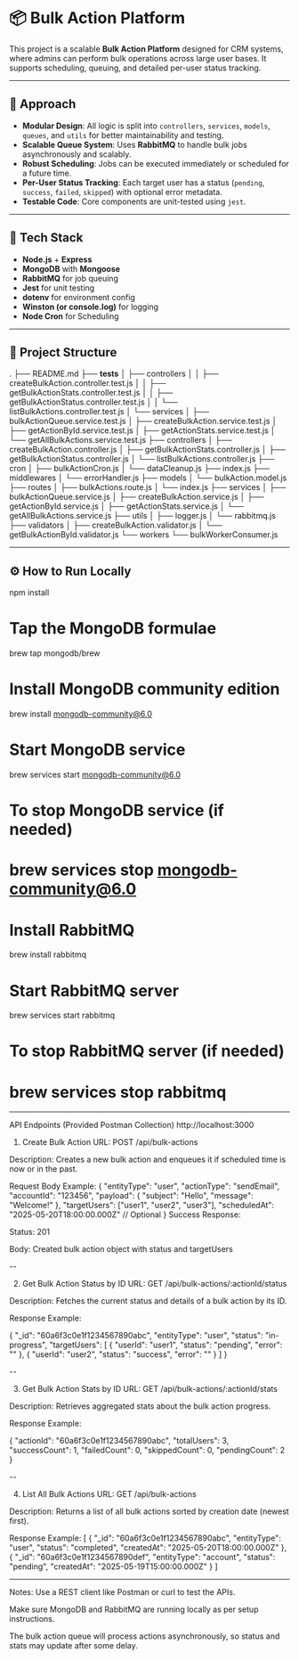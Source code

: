 # 📦 Bulk Action Platform

This project is a scalable **Bulk Action Platform** designed for CRM systems, where admins can perform bulk operations across large user bases. It supports scheduling, queuing, and detailed per-user status tracking.

------------------------------------------------------------------------

## 🧠 Approach

- **Modular Design**: All logic is split into `controllers`, `services`, `models`, `queues`, and `utils` for better maintainability and testing.
- **Scalable Queue System**: Uses **RabbitMQ** to handle bulk jobs asynchronously and scalably.
- **Robust Scheduling**: Jobs can be executed immediately or scheduled for a future time.
- **Per-User Status Tracking**: Each target user has a status (`pending`, `success`, `failed`, `skipped`) with optional error metadata.
- **Testable Code**: Core components are unit-tested using `jest`.

------------------------------------------------------------------------

## 🧰 Tech Stack

- **Node.js** + **Express**
- **MongoDB** with **Mongoose**
- **RabbitMQ** for job queuing
- **Jest** for unit testing
- **dotenv** for environment config
- **Winston (or console.log)** for logging
- **Node Cron** for Scheduling

------------------------------------------------------------------------

## 📁 Project Structure
.
├── README.md
├── __tests__
│   ├── controllers
│   │   ├── createBulkAction.controller.test.js
│   │   ├── getBulkActionStats.controller.test.js
│   │   ├── getBulkActionStatus.controller.test.js
│   │   └── listBulkActions.controller.test.js
│   └── services
│       ├── bulkActionQueue.service.test.js
│       ├── createBulkAction.service.test.js
│       ├── getActionById.service.test.js
│       ├── getActionStats.service.test.js
│       └── getAllBulkActions.service.test.js
├── controllers
│   ├── createBulkAction.controller.js
│   ├── getBulkActionStats.controller.js
│   ├── getBulkActionStatus.controller.js
│   └── listBulkActions.controller.js
├── cron
│   ├── bulkActionCron.js
│   └── dataCleanup.js
├── index.js
├── middlewares
│   └── errorHandler.js
├── models
│   └── bulkAction.model.js
├── routes
│   ├── bulkActions.route.js
│   └── index.js
├── services
│   ├── bulkActionQueue.service.js
│   ├── createBulkAction.service.js
│   ├── getActionById.service.js
│   ├── getActionStats.service.js
│   └── getAllBulkActions.service.js
├── utils
│   ├── logger.js
│   └── rabbitmq.js
├── validators
│   ├── createBulkAction.validator.js
│   └── getBulkActionById.validator.js
└── workers
    └── bulkWorkerConsumer.js


------------------------------------------------------------------------

## ⚙️ How to Run Locally

npm install

# Tap the MongoDB formulae
brew tap mongodb/brew

# Install MongoDB community edition
brew install mongodb-community@6.0

# Start MongoDB service
brew services start mongodb-community@6.0

# To stop MongoDB service (if needed)
# brew services stop mongodb-community@6.0

# Install RabbitMQ
brew install rabbitmq

# Start RabbitMQ server
brew services start rabbitmq

# To stop RabbitMQ server (if needed)
# brew services stop rabbitmq

------------------------------------------------------------------------

API Endpoints (Provided Postman Collection)
http://localhost:3000

1. Create Bulk Action
URL: POST /api/bulk-actions

Description: Creates a new bulk action and enqueues it if scheduled time is now or in the past.

Request Body Example:
{
  "entityType": "user",
  "actionType": "sendEmail",
  "accountId": "123456",
  "payload": { "subject": "Hello", "message": "Welcome!" },
  "targetUsers": ["user1", "user2", "user3"],
  "scheduledAt": "2025-05-20T18:00:00.000Z"  // Optional
}
Success Response:

Status: 201

Body: Created bulk action object with status and targetUsers


--

2. Get Bulk Action Status by ID
URL: GET /api/bulk-actions/:actionId/status

Description: Fetches the current status and details of a bulk action by its ID.

Response Example:

{
  "_id": "60a6f3c0e1f1234567890abc",
  "entityType": "user",
  "status": "in-progress",
  "targetUsers": [
    { "userId": "user1", "status": "pending", "error": "" },
    { "userId": "user2", "status": "success", "error": "" }
  ]
}

--

3. Get Bulk Action Stats by ID
URL: GET /api/bulk-actions/:actionId/stats

Description: Retrieves aggregated stats about the bulk action progress.

Response Example:

{
  "actionId": "60a6f3c0e1f1234567890abc",
  "totalUsers": 3,
  "successCount": 1,
  "failedCount": 0,
  "skippedCount": 0,
  "pendingCount": 2
}


--

4. List All Bulk Actions
URL: GET /api/bulk-actions

Description: Returns a list of all bulk actions sorted by creation date (newest first).

Response Example:
[
  {
    "_id": "60a6f3c0e1f1234567890abc",
    "entityType": "user",
    "status": "completed",
    "createdAt": "2025-05-20T18:00:00.000Z"
  },
  {
    "_id": "60a6f3c0e1f1234567890def",
    "entityType": "account",
    "status": "pending",
    "createdAt": "2025-05-19T15:00:00.000Z"
  }
]


----------------------------------------------------------------


Notes:
Use a REST client like Postman or curl to test the APIs.

Make sure MongoDB and RabbitMQ are running locally as per setup instructions.

The bulk action queue will process actions asynchronously, so status and stats may update after some delay.
